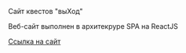 Сайт квестов "выХод"

Веб-сайт выполнен в архитекруре SPA на ReactJS

<a href="exitnsk.ru">Ссылка на сайт</a>

